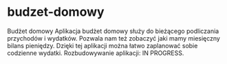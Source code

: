 # budzet-domowy
Budżet domowy
Aplikacja budżet domowy służy do bieżącego podliczania przychodów i wydatków. Pozwala nam też zobaczyć jaki mamy miesięczny bilans pieniędzy. Dzięki tej aplikacji można łatwo zaplanować sobie codzienne wydatki.
Rozbudowywanie aplikacji: IN PROGRESS.
